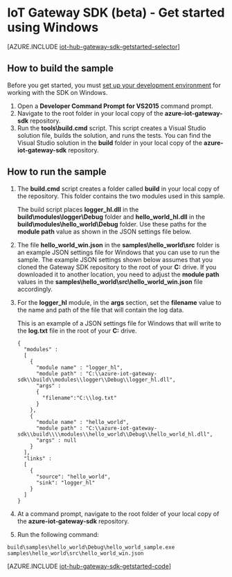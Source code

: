 <properties
	pageTitle="Get started with the IoT Hub Gateway SDK | Microsoft Azure"
	description="Azure IoT Hub Gateway SDK walkthrough using Windows to illustrate key concepts you should understand when you use the Azure IoT Hub Gateway SDK."
	services="iot-hub"
	documentationCenter=""
	authors="chipalost"
	manager="timlt"
	editor=""/>

<tags
     ms.service="iot-hub"
     ms.devlang="cpp"
     ms.topic="article"
     ms.tgt_pltfrm="na"
     ms.workload="na"
     ms.date="08/25/2016"
     ms.author="andbuc"/>


# IoT Gateway SDK (beta) - Get started using Windows

[AZURE.INCLUDE [iot-hub-gateway-sdk-getstarted-selector](../../includes/iot-hub-gateway-sdk-getstarted-selector.md)]

## How to build the sample

Before you get started, you must [set up your development environment][lnk-setupdevbox] for working with the SDK on Windows.

1. Open a **Developer Command Prompt for VS2015** command prompt.
2. Navigate to the root folder in your local copy of the **azure-iot-gateway-sdk** repository.
3. Run the **tools\\build.cmd** script. This script creates a Visual Studio solution file, builds the solution, and runs the tests. You can find the Visual Studio solution in the **build** folder in your local copy of the **azure-iot-gateway-sdk** repository.

## How to run the sample

1. The **build.cmd** script creates a folder called **build** in your local copy of the repository. This folder contains the two modules used in this sample.

    The build script places **logger_hl.dll** in the **build\\modules\\logger\\Debug** folder and **hello_world_hl.dll** in the **build\\modules\\hello_world\\Debug** folder. Use these paths for the **module path** value as shown in the JSON settings file below.

2. The file **hello_world_win.json** in the **samples\\hello_world\\src** folder is an example JSON settings file for Windows that you can use to run the sample. The example JSON settings shown below assumes that you cloned the Gateway SDK repository to the root of your **C:** drive. If you downloaded it to another location, you need to adjust the **module path** values in the **samples\\hello_world\\src\\hello_world_win.json** file accordingly.

3. For the **logger_hl** module, in the **args** section, set the **filename** value to the name and path of the file that will contain the log data.

    This is an example of a JSON settings file for Windows that will write to the **log.txt** file in the root of your **C:** drive.

    ```
    {
      "modules" :
      [
        {
          "module name" : "logger_hl",
          "module path" : "C:\\azure-iot-gateway-sdk\\build\\modules\\logger\\Debug\\logger_hl.dll",
          "args" : 
          {
            "filename":"C:\\log.txt"
          }
        },
        {
          "module name" : "hello_world",
          "module path" : "C:\\azure-iot-gateway-sdk\\build\\\\modules\\hello_world\\Debug\\hello_world_hl.dll",
          "args" : null
        }
      ],
      "links" :
      [
        {
          "source": "hello_world",
          "sink": "logger_hl"
        }
      ]
    }
    ```

3. At a command prompt, navigate to the root folder of your local copy of the **azure-iot-gateway-sdk** repository.
4. Run the following command:
  
  ```
  build\samples\hello_world\Debug\hello_world_sample.exe samples\hello_world\src\hello_world_win.json
  ```

[AZURE.INCLUDE [iot-hub-gateway-sdk-getstarted-code](../../includes/iot-hub-gateway-sdk-getstarted-code.md)]

<!-- Links -->
[lnk-setupdevbox]: https://github.com/Azure/azure-iot-gateway-sdk/blob/master/doc/devbox_setup.md